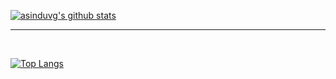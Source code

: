 [![asinduvg's github stats](https://github-readme-stats.vercel.app/api?username=asinduvg)](https://github.com/asinduvg/github-readme-stats)

---

<br/>

[![Top Langs](https://github-readme-stats.vercel.app/api/top-langs/?username=asinduvg)](https://github.com/asinduvg/github-readme-stats)
